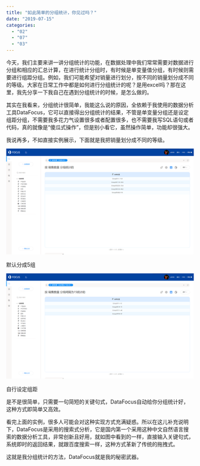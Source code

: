 ```yaml
---
title: "如此简单的分组统计，你见过吗？"
date: "2019-07-15"
categories: 
  - "02"
  - "07"
  - "03"
---
```


今天，我们主要来讲一讲分组统计的功能，在数据处理中我们常常需要对数据进行分组和相应的汇总计算，在进行统计分组时，有时候是单变量值分组，有时候则需要进行组距分组。例如，我们可能希望对销量进行划分，按不同的销量划分成不同的等级。大家在日常工作中都是如何进行分组统计的呢？是用excel吗？那在这里，我先分享一下我自己在遇到分组统计的时候，是怎么做的。

其实在我看来，分组统计很简单，我能这么说的原因，全依赖于我使用的数据分析工具DataFocus，它可以直接得出分组统计的结果，不管是单变量分组还是设定组距分组，不需要我多花力气设置很多或者配置很多，也不需要我写SQL语句或者代码，真的就像是“傻瓜式操作”，但是别小看它，虽然操作简单，功能却很强大。

我说再多，不如直接实例展示，下面就是我把销量划分成不同的等级。

![](images/word-image-177.png)

默认分成5组

![](images/word-image-178.png)

自行设定组距

是不是很简单，只需要一句简短的关键句式，DataFocus自动给你分组统计好，这种方式即简单又高效。

看完上面的实例，很多人可能会对这种实现方式充满疑惑。所以在这儿补充说明下，DataFocus是采用的搜索式分析，它是国内第一个采用这种中文自然语言搜索的数据分析工具，非常创新且好用，就如图中看到的一样，直接输入关键句式，系统即时的返回结果，就跟百度搜索一样，这种方式革新了传统的拖拽式。

这就是我分组统计的方法，DataFocus就是我的秘密武器。
